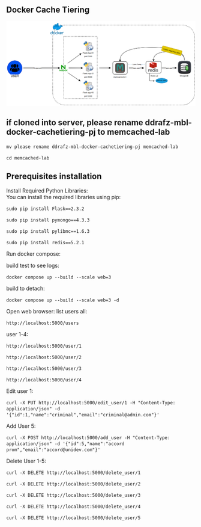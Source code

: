 ## Docker Cache Tiering
![Docker Cache Tiering](docker-cachetiering-diagram1.png)

## if cloned into server, please rename ddrafz-mbl-docker-cachetiering-pj to memcached-lab
```
mv please rename ddrafz-mbl-docker-cachetiering-pj memcached-lab
```
```
cd memcached-lab
```

## Prerequisites installation

Install Required Python Libraries: \
You can install the required libraries using pip:
```
sudo pip install Flask==2.3.2
```
```
sudo pip install pymongo==4.3.3
```
```
sudo pip install pylibmc==1.6.3
```
```
sudo pip install redis==5.2.1
```

Run docker compose:

build test to see logs:
```
docker compose up --build --scale web=3
```
build to detach:
```
docker compose up --build --scale web=3 -d
```
Open web browser:
list users all:
```
http://localhost:5000/users
```
user 1-4:
```
http://localhost:5000/user/1
```
```
http://localhost:5000/user/2
```
```
http://localhost:5000/user/3
```
```
http://localhost:5000/user/4
```

Edit user 1:
```
curl -X PUT http://localhost:5000/edit_user/1 -H "Content-Type: application/json" -d '{"id":1,"name":"criminal","email":"criminal@admin.com"}'
```
Add User 5:
```
curl -X POST http://localhost:5000/add_user -H "Content-Type: application/json" -d '{"id":5,"name":"accord prom","email":"accord@unidev.com"}'
```

Delete User 1-5:
```
curl -X DELETE http://localhost:5000/delete_user/1
```
```
curl -X DELETE http://localhost:5000/delete_user/2
```
```
curl -X DELETE http://localhost:5000/delete_user/3
```
```
curl -X DELETE http://localhost:5000/delete_user/4
```
```
curl -X DELETE http://localhost:5000/delete_user/5
```
